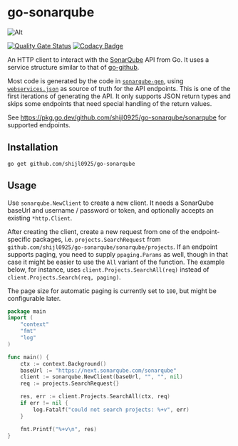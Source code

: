 # go-sonarqube

![Alt](https://repobeats.axiom.co/api/embed/9761ef8e37a45d95b447066467cfdcfab4f0a0e3.svg "Repobeats analytics image")

[![Quality Gate Status](https://sonarcloud.io/api/project_badges/measure?project=shijl0925_go-sonarqube&metric=alert_status)](https://sonarcloud.io/summary/new_code?id=shijl0925_go-sonarqube)
[![Codacy Badge](https://app.codacy.com/project/badge/Grade/348d869a77a64dfc997b9a273d03d5cc)](https://app.codacy.com/gh/shijl0925/go-sonarqube/dashboard?utm_source=gh&utm_medium=referral&utm_content=&utm_campaign=Badge_grade)

An HTTP client to interact with the [SonarQube](https://next.sonarqube.com/sonarqube/) API from Go. It uses a service structure
similar to that of [go-github](https://github.com/google/go-github).

Most code is generated by the code in [`sonarqube-gen`](https://github.com/shijl0925/sonarqube-gen), using [`webservices.json`](https://next.sonarqube.com/sonarqube/api/webservices/list?include_internals=false)
as source of truth for the API endpoints. This is one of the first iterations of generating the API. It only supports
JSON return types and skips some endpoints that need special handling of the return values.

See https://pkg.go.dev/github.com/shijl0925/go-sonarqube/sonarqube for supported endpoints.

## Installation

```shell
go get github.com/shijl0925/go-sonarqube
```

## Usage

Use `sonarqube.NewClient` to create a new client. It needs a SonarQube baseUrl and username / password or token, and optionally accepts
an existing `*http.Client`.

After creating the client, create a new request from one of the endpoint-specific packages, i.e.
`projects.SearchRequest` from `github.com/shijl0925/go-sonarqube/sonarqube/projects`. If an endpoint supports paging,
you need to supply `ppaging.Params` as well, though in that case it might be easier to use the `All` variant of the
function. The example below, for instance, uses `client.Projects.SearchAll(req)` instead of `client.Projects.Search(req, paging)`.

The page size for automatic paging is currently set to `100`, but might be configurable later.

```go
package main
import (
	"context"
	"fmt"
	"log"
)

func main() {
    ctx := context.Background()
    baseUrl := "https://next.sonarqube.com/sonarqube"
    client := sonarqube.NewClient(baseUrl, "", "", nil)
    req := projects.SearchRequest{}

    res, err := client.Projects.SearchAll(ctx, req)
    if err != nil {
        log.Fatalf("could not search projects: %+v", err)
    }

    fmt.Printf("%+v\n", res)
}
```
